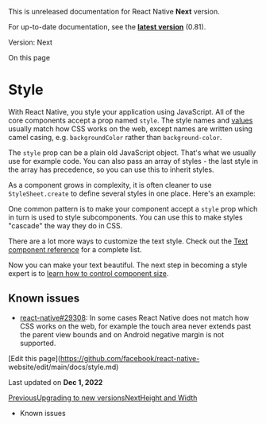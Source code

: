 This is unreleased documentation for React Native **Next** version.

For up-to-date documentation, see the **[latest version](/docs/style)**
(0.81).

Version: Next

On this page

# Style

With React Native, you style your application using JavaScript. All of the
core components accept a prop named `style`. The style names and
[values](/docs/next/colors) usually match how CSS works on the web, except
names are written using camel casing, e.g. `backgroundColor` rather than
`background-color`.

The `style` prop can be a plain old JavaScript object. That's what we usually
use for example code. You can also pass an array of styles - the last style in
the array has precedence, so you can use this to inherit styles.

As a component grows in complexity, it is often cleaner to use
`StyleSheet.create` to define several styles in one place. Here's an example:

One common pattern is to make your component accept a `style` prop which in
turn is used to style subcomponents. You can use this to make styles "cascade"
the way they do in CSS.

There are a lot more ways to customize the text style. Check out the [Text
component reference](/docs/next/text) for a complete list.

Now you can make your text beautiful. The next step in becoming a style expert
is to [learn how to control component size](/docs/next/height-and-width).

## Known issues​

  * [react-native#29308](https://github.com/facebook/react-native/issues/29308#issuecomment-792864162): In some cases React Native does not match how CSS works on the web, for example the touch area never extends past the parent view bounds and on Android negative margin is not supported.

[Edit this page](https://github.com/facebook/react-native-
website/edit/main/docs/style.md)

Last updated on **Dec 1, 2022**

[ PreviousUpgrading to new versions](/docs/next/upgrading)[NextHeight and
Width](/docs/next/height-and-width)

  * Known issues

